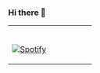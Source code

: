 ### Hi there 👋

<!--
**persicoDev/persicoDev** is a ✨ _special_ ✨ repository because its `README.md` (this file) appears on your GitHub profile.

Here are some ideas to get you started:

- 🔭 I’m currently working on ...
- 🌱 I’m currently learning ...
- 👯 I’m looking to collaborate on ...
- 🤔 I’m looking for help with ...
- 💬 Ask me about ...
- 📫 How to reach me: ...
- 😄 Pronouns: ...
- ⚡ Fun fact: ...
-->
<table width="100%"> 
  <tr>
  <td width="50%">
      
&nbsp; <br> [![Spotify](https://https://persico-dev.vercel.app//api/spotify)](https://open.spotify.com/user/84czm4vmtxbwz60ddoeczypfh)

